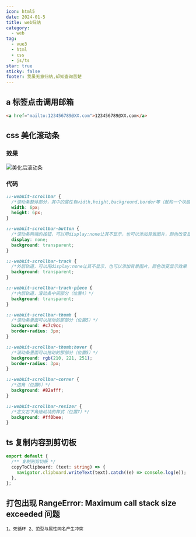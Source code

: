 ```yaml
---
icon: html5
date: 2024-01-5
title: web归纳
category:
  - web
tag:
  - vue3
  - html
  - css
  - js/ts
star: true
sticky: false
footer: 我虽无意归纳,却知查询苦楚
---
```


## a 标签点击调用邮箱

```html
<a href="mailto:123456789@XX.com">123456789@XX.com</a>
```

## css 美化滚动条

### 效果

![美化后滚动条](/blog/assets/images/html_scrollbar.gif)

### 代码

```css
::-webkit-scrollbar {
  /*滚动条整体部分，其中的属性有width,height,background,border等（就和一个块级元素一样）（位置1）*/
  width: 6px;
  height: 6px;
}

::-webkit-scrollbar-button {
  /*滚动条两端的按钮，可以用display:none让其不显示，也可以添加背景图片，颜色改变显示效果（位置2）*/
  display: none;
  background: transparent;
}

::-webkit-scrollbar-track {
  /*外层轨道，可以用display:none让其不显示，也可以添加背景图片，颜色改变显示效果（位置3）*/
  background: transparent;
}

::-webkit-scrollbar-track-piece {
  /*内层轨道，滚动条中间部分（位置4）*/
  background: transparent;
}

::-webkit-scrollbar-thumb {
  /*滚动条里面可以拖动的那部分（位置5）*/
  background: #c7c9cc;
  border-radius: 3px;
}

::-webkit-scrollbar-thumb:hover {
  /*滚动条里面可以拖动的那部分（位置5）*/
  background: rgb(210, 221, 251);
  border-radius: 3px;
}

::-webkit-scrollbar-corner {
  /*边角（位置6）*/
  background: #82afff;
}

::-webkit-scrollbar-resizer {
  /*定义右下角拖动块的样式（位置7）*/
  background: #ff0bee;
}
```

## ts 复制内容到剪切板

```ts
export default {
  /** 复制到剪切板 */
  copyToClipboard: (text: string) => {
    navigator.clipboard.writeText(text).catch((e) => console.log(e));
  },
};
```

## 打包出现 RangeError: Maximum call stack size exceeded 问题

```vue
1、死循环 2、范型与属性同名产生冲突
```
